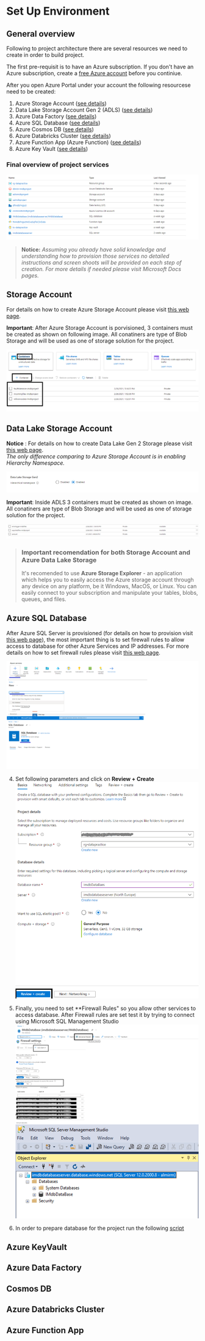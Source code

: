 # Set Up Environment

## General overview

Following to project architecture there are several resources we need to create in order to build project.

The first pre-requisit is to have an Azure subscription. If you don't have an Azure subscription, create a [free Azure account](https://azure.microsoft.com/en-us/free/) before you continiue.

After you open Azure Portal under your account the following resourcese need to be created:
1. Azure Storage Account ([see details](#sac))
2. Data Lake Storage Account Gen 2 (ADLS) ([see details](#ADLS))
3. Azure Data Factory ([see details](#ADF))
4. Azure SQL Database ([see details](#SQL))
5. Azure Cosmos DB ([see details](#Cosmos))
6. Azure Databricks Cluster ([see details](#Databricks))
7. Azure Function App (Azure Function) ([see details](#Function))
8. Azure Key Vault ([see details](#KeyVault))

### Final overview of project services
![Project Architecture overview](images/Services.png "Project Architecture") 

>**Notice:** *Assuming you already have solid knowledge and understanding how to provision those services no detailed instructions and screen shoots will be provided on each step of creation. For more details if needed please visit Microsoft Docs pages.*

<a name="sac"></a>
## Storage Account

For details on how to create Azure Storage Account please visit [this web page](https://docs.microsoft.com/en-us/azure/storage/common/storage-account-create?tabs=azure-portal). 

**Important**: After Azure Storage Account is porvisioned, 3 containers must be created as shown on following image. All conatiners are type of Blob Storage and will be used as one of storage solution for the project.

![storage account](images/SA4.png)


<a name="ADLS"></a>
## Data Lake Storage Account
**Notice** : For details on how to create Data Lake Gen 2 Storage please visit [this web page](https://docs.microsoft.com/en-us/azure/storage/blobs/create-data-lake-storage-account).\
*The only difference comparing to Azure Storage Account is in enabling Hierarchy Namespace.*

![storage account](images/ADLS1.png)

**Important**: Inside ADLS 3 containers must be created as shown on image. All conatiners are type of Blob Storage and will be used as one of storage solution for the project.

![storage account](images/ADLS4.png)

>### Important recomendation for both Storage Account and Azure Data Lake Storage
>It's recomended to use **Azure Storage Explorer** - an application which helps you to easily access the Azure storage account through any device on any platform, be it Windows, MacOS, or Linux. You can easily connect to your subscription and manipulate your tables, blobs, queues, and files. 

<a name="SQL"></a>
## Azure SQL Database

After Azure SQL Server is provisioned (for details on how to provision visit [this web page](https://docs.microsoft.com/en-us/learn/modules/provision-azure-sql-db/)), the most important thing is to set firewall rules to allow access to database for other Azure Services and IP addresses. For more details on how to set firewall rules please visit [this web page](https://docs.microsoft.com/en-us/azure/azure-sql/database/secure-database-tutorial).

![storage account](images/Sql1.png)

4. Set following parameters and click on **Review + Create**
![storage account](images/Sql2.png)

5. Finally, you need to set **Firewall Rules" so you allow other services to access database. After Firewall rules are set test it by trying to connect using Microsoft SQL Management Studio
![storage account](images/sql3.png)
![storage account](images/sql4.png)

6. In order to prepare database for the project run the following [script](/SQL%20Server%20Scripts/IMDBDatabaseScript.sql)


<a name="KeyVault"></a>
## Azure KeyVault

<a name="ADF"></a>
## Azure Data Factory


<a name="Cosmos"></a>
## Cosmos DB

<a name="Databricks"></a>
## Azure Databricks Cluster

<a name="Function"></a>
## Azure Function App







